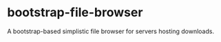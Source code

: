 bootstrap-file-browser
======================

A bootstrap-based simplistic file browser for servers hosting downloads.
